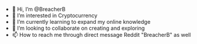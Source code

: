 - 👋 Hi, I’m @BreacherB
- 👀 I’m interested in Cryptocurrency
- 🌱 I’m currently learning to expand my online knowledge 
- 💞️ I’m looking to collaborate on creating and exploring 
- 📫 How to reach me through direct message Reddit "BreacherB" as well

<!---
BreacherB/BreacherB is a ✨ special ✨ repository because its `README.md` (this file) appears on your GitHub profile.
You can click the Preview link to take a look at your changes.
--->
